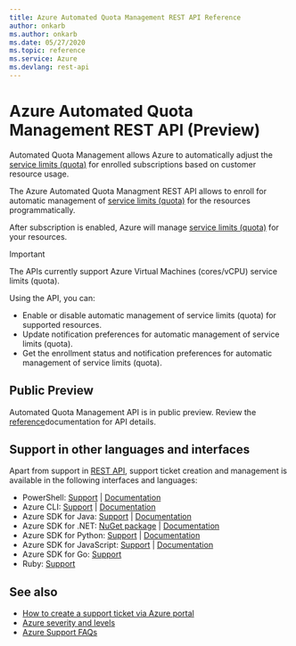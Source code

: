```yaml
---
title: Azure Automated Quota Management REST API Reference
author: onkarb
ms.author: onkarb
ms.date: 05/27/2020
ms.topic: reference
ms.service: Azure
ms.devlang: rest-api
---
```


# Azure Automated Quota Management REST API (Preview)

Automated Quota Management allows Azure to automatically adjust the [service limits (quota)](https://docs.microsoft.com/en-us/azure/azure-resource-manager/management/azure-subscription-service-limits) for enrolled subscriptions based on customer resource usage.

The Azure Automated Quota Managment REST API allows to enroll for automatic management of [service limits (quota)](https://docs.microsoft.com/en-us/azure/azure-resource-manager/management/azure-subscription-service-limits) for the resources programmatically. 

After subscription is enabled, Azure will manage [service limits (quota)](https://docs.microsoft.com/en-us/azure/azure-resource-manager/management/azure-subscription-service-limits) for your resources.

> [!IMPORTANT]
> The APIs currently support Azure Virtual Machines (cores/vCPU) service limits (quota).

Using the API, you can:
* Enable or disable automatic management of service limits (quota) for supported resources.
* Update notification preferences for automatic management of service limits (quota).
* Get the enrollment status and notification preferences for automatic management of service limits (quota).

## Public Preview

Automated Quota Management API is in public preview. Review the [reference](xref:management.azure.com.reserved-vm-instances.autoquotaincrease)documentation for API details.

## Support in other languages and interfaces

Apart from support in [REST API](https://github.com/Azure/azure-rest-api-specs/tree/master/specification/support/resource-manager/Microsoft.Support/stable/2020-04-01), support ticket creation and management is available in the following interfaces and languages:  

* PowerShell: [Support](https://github.com/Azure/azure-powershell/blob/master/src/Support/Support/help/Az.Support.md) | [Documentation](https://docs.microsoft.com/powershell/module/az.support/)
* Azure CLI:  [Support](https://github.com/Azure/azure-cli-extensions/tree/master/src/support) | [Documentation](https://docs.microsoft.com/cli/azure/ext/support/?view=azure-cli-latest) 
* Azure SDK for Java: [Support](https://search.maven.org/artifact/com.microsoft.azure.support.v2020_04_01/azure-mgmt-support/1.0.0/jar) | [Documentation](https://docs.microsoft.com/java/api/overview/azure/supportability/management?view=azure-java-stable)
* Azure SDK for .NET: [NuGet package](https://www.nuget.org/packages/Microsoft.Azure.Management.Support/1.0.1) | [Documentation](https://docs.microsoft.com/dotnet/api/overview/azure/supportability?view=azure-dotnet)
* Azure SDK for Python: [Support](https://pypi.org/project/azure-mgmt-support/) | [Documentation](https://docs.microsoft.com/python/api/overview/azure/support)
* Azure SDK for JavaScript: [Support](https://www.npmjs.com/package/@azure/arm-support/v/1.0.0) | [Documentation](https://review.docs.microsoft.com/javascript/api/@azure/arm-support/?view=azure-node-latest&branch=updateMapping0330)
* Azure SDK for Go: [Support](https://github.com/Azure/azure-sdk-for-go/tree/master/services/support/mgmt/2020-04-01/support)
* Ruby: [Support](https://rubygems.org/gems/azure_mgmt_support/versions/0.17.0)


## See also

* [How to create a support ticket via Azure portal](https://docs.microsoft.com/azure/azure-portal/supportability/how-to-create-azure-support-request)
* [Azure severity and levels](https://azure.microsoft.com/support/plans/response/)
* [Azure Support FAQs](https://azure.microsoft.com/support/faq/)


